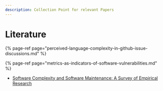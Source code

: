 ```yaml
---
description: Collection Point for relevant Papers
---
```


# Literature

{% page-ref page="perceived-language-complexity-in-github-issue-discussions.md" %}

{% page-ref page="metrics-as-indicators-of-software-vulnerabilities.md" %}

* [Software Complexity and Software Maintenance: A Survey of Empirical Research](https://www.researchgate.net/publication/220300718_Software_Complexity_and_Software_Maintenance_A_Survey_of_Empirical_Research)





